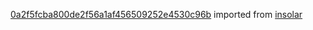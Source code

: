 [0a2f5fcba800de2f56a1af456509252e4530c96b](https://github.com/insolar/insolar/commit/0a2f5fcba800de2f56a1af456509252e4530c96b) imported from [insolar](https://github.com/insolar/insolar)
